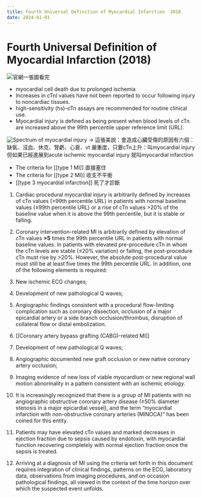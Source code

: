 ```yaml
---
title: Fourth Universal Definition of Myocardial Infarction  2018 
date: 2024-01-01
---
```

# Fourth Universal Definition of Myocardial Infarction (2018)
![官網一張圖看完](https://i.imgur.com/f0UkPNT.jpg)

- myocardial cell death due to prolonged ischemia
- Increases in cTnI values have not been reported to occur following injury to noncardiac tissues.
- high-sensitivity (hs)–cTn assays are recommended for routine clinical use.
- Myocardial injury is defined as being present when blood levels of cTn are increased above the 99th percentile upper reference limit (URL).

 ![Spectrum of myocardial injury](https://i.imgur.com/8zCtgU8.png)
-> 這張美說：會造成心臟受傷的原因有六個：
缺氧、沒血、休克、腎虧、心衰、vt
嚴重度，只要cTn上升：叫myocardial injury
但如果已經進展到acute ischemic myocardial injury 就叫myocardial infarction

- The criteria for [[type 1 MI]] 直接塞住
- The criteria for [[type 2 MI]] 收支不平衝
- [[type 3 myocardial infarction]] 死了才診斷

1.  Cardiac procedural myocardial injury is arbitrarily defined by increases of cTn values (>99th percentile URL) in patients with normal baseline values (≤99th percentile URL) or a rise of cTn values >20% of the baseline value when it is above the 99th percentile, but it is stable or falling.
2.  Coronary intervention-related MI is arbitrarily defined by elevation of cTn values **\>5** times the 99th percentile URL in patients with normal baseline values. In patients with elevated pre-procedure cTn in whom the cTn levels are stable (≤20% variation) or falling, the post-procedure cTn must rise by >20%. However, the absolute post-procedural value must still be at least five times the 99th percentile URL. In addition, one of the following elements is required:

3.  New ischemic ECG changes;
4.  Development of new pathological Q waves;
5.  Angiographic findings consistent with a procedural flow-limiting complication such as coronary dissection, occlusion of a major epicardial artery or a side branch occlusion/thrombus, disruption of collateral flow or distal embolization.

6.  [[Coronary artery bypass grafting (CABG)-related MI]]

7.  Development of new pathological Q waves;
8.  Angiographic documented new graft occlusion or new native coronary artery occlusion;
9.  Imaging evidence of new loss of viable myocardium or new regional wall motion abnormality in a pattern consistent with an ischemic etiology.

10.  It is increasingly recognized that there is a group of MI patients with no angiographic obstructive coronary artery disease (≥50% diameter stenosis in a major epicardial vessel), and the term “myocardial infarction with non-obstructive coronary arteries (MINOCA)” has been coined for this entity.
11.  Patients may have elevated cTn values and marked decreases in ejection fraction due to sepsis caused by endotoxin, with myocardial function recovering completely with normal ejection fraction once the sepsis is treated.
12.  Arriving at a diagnosis of MI using the criteria set forth in this document requires integration of clinical findings, patterns on the ECG, laboratory data, observations from imaging procedures, and on occasion pathological findings, all viewed in the context of the time horizon over which the suspected event unfolds.
